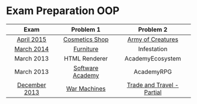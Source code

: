 # Exam Preparation OOP

| Exam | Problem 1 | Problem 2 |
| :-: | :-: | :-: |
| [April 2015](http://bgcoder.com/Contests/226/OOP-06-April-2015-Evening) | [Cosmetics Shop](./CosmeticsShop) | [Army of Creatures](./ArmyOfCreatures) |
| [March 2014](http://bgcoder.com/Contests/Practice/Index/153) | [Furniture](./Furniture) | Infestation |
| March 2013 | HTML Renderer | AcademyEcosystem |
| March 2013 | [Software Academy](./SoftwareAcademy) | AcademyRPG |
| [December 2013](http://bgcoder.com/Contests/108/OOP-12-December-2013) | [War Machines](./WarMachines) | [Trade and Travel - Partial](./TradeAndTravel) |